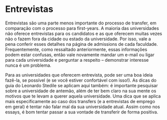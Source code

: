 # Entrevistas

Entrevistas são uma parte menos importante do processo de transfer, em comparação com o processo para first-years. A maioria das universidades não oferece entrevistas para os candidatos e as que oferecem muitas vezes não o fazem fora da cidade ou estado da universidade. Por isso, vale a pena conferir esses detalhes na página de admissions de cada faculdade. Frequentemente, como ressaltado anteriormente, essas informações podem estar confusas, então vale novamente mandar um e-mail ou ligar para cada universidade e perguntar a respeito – demonstrar interesse nunca é um problema. 

Para as universidades que oferecem entrevista, pode ser uma boa ideia fazê-la, se possível (e se você estiver confortável com isso!). As dicas do guia do Leonardo Stedile se aplicam aqui também: é importante pesquisar sobre a universidade de antemão, além de ter bem claro na sua mente os motivos que te levam a querer aquela universidade. Uma dica que se aplica mais especificamente ao caso dos transfers (e a entrevistas de emprego em geral) é tentar não falar mal da sua universidade atual. Assim como nos essays, é bom tentar passar a sua vontade de transferir de forma positiva.
